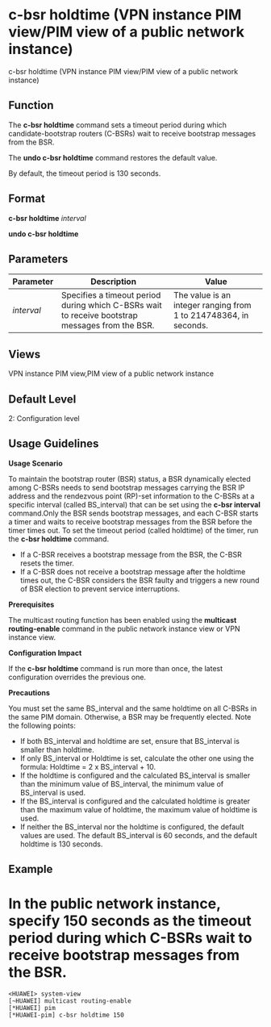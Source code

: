 c-bsr holdtime (VPN instance PIM view/PIM view of a public network instance)
============================================================================

c-bsr holdtime (VPN instance PIM view/PIM view of a public network instance)

Function
--------



The **c-bsr holdtime** command sets a timeout period during which candidate-bootstrap routers (C-BSRs) wait to receive bootstrap messages from the BSR.

The **undo c-bsr holdtime** command restores the default value.



By default, the timeout period is 130 seconds.


Format
------

**c-bsr holdtime** *interval*

**undo c-bsr holdtime**


Parameters
----------

| Parameter | Description | Value |
| --- | --- | --- |
| *interval* | Specifies a timeout period during which C-BSRs wait to receive bootstrap messages from the BSR. | The value is an integer ranging from 1 to 214748364, in seconds. |



Views
-----

VPN instance PIM view,PIM view of a public network instance


Default Level
-------------

2: Configuration level


Usage Guidelines
----------------

**Usage Scenario**

To maintain the bootstrap router (BSR) status, a BSR dynamically elected among C-BSRs needs to send bootstrap messages carrying the BSR IP address and the rendezvous point (RP)-set information to the C-BSRs at a specific interval (called BS\_interval) that can be set using the **c-bsr interval** command.Only the BSR sends bootstrap messages, and each C-BSR starts a timer and waits to receive bootstrap messages from the BSR before the timer times out. To set the timeout period (called holdtime) of the timer, run the **c-bsr holdtime** command.

* If a C-BSR receives a bootstrap message from the BSR, the C-BSR resets the timer.
* If a C-BSR does not receive a bootstrap message after the holdtime times out, the C-BSR considers the BSR faulty and triggers a new round of BSR election to prevent service interruptions.

**Prerequisites**

The multicast routing function has been enabled using the **multicast routing-enable** command in the public network instance view or VPN instance view.

**Configuration Impact**

If the **c-bsr holdtime** command is run more than once, the latest configuration overrides the previous one.

**Precautions**

You must set the same BS\_interval and the same holdtime on all C-BSRs in the same PIM domain. Otherwise, a BSR may be frequently elected. Note the following points:

* If both BS\_interval and holdtime are set, ensure that BS\_interval is smaller than holdtime.
* If only BS\_interval or Holdtime is set, calculate the other one using the formula: Holdtime = 2 x BS\_interval + 10.
* If the holdtime is configured and the calculated BS\_interval is smaller than the minimum value of BS\_interval, the minimum value of BS\_interval is used.
* If the BS\_interval is configured and the calculated holdtime is greater than the maximum value of holdtime, the maximum value of holdtime is used.
* If neither the BS\_interval nor the holdtime is configured, the default values are used. The default BS\_interval is 60 seconds, and the default holdtime is 130 seconds.

Example
-------

# In the public network instance, specify 150 seconds as the timeout period during which C-BSRs wait to receive bootstrap messages from the BSR.
```
<HUAWEI> system-view
[~HUAWEI] multicast routing-enable
[*HUAWEI] pim
[*HUAWEI-pim] c-bsr holdtime 150

```